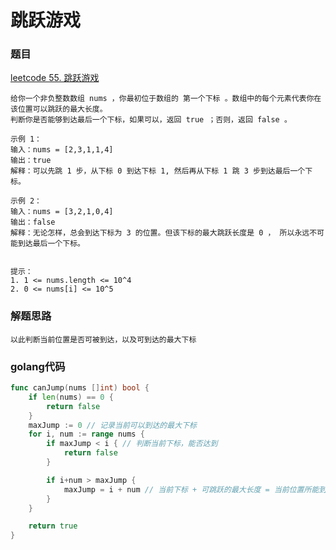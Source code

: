 # 跳跃游戏

### 题目
[leetcode 55. 跳跃游戏](https://leetcode.cn/problems/jump-game/description/)

```
给你一个非负整数数组 nums ，你最初位于数组的 第一个下标 。数组中的每个元素代表你在该位置可以跳跃的最大长度。
判断你是否能够到达最后一个下标，如果可以，返回 true ；否则，返回 false 。

示例 1：
输入：nums = [2,3,1,1,4]
输出：true
解释：可以先跳 1 步，从下标 0 到达下标 1, 然后再从下标 1 跳 3 步到达最后一个下标。

示例 2：
输入：nums = [3,2,1,0,4]
输出：false
解释：无论怎样，总会到达下标为 3 的位置。但该下标的最大跳跃长度是 0 ， 所以永远不可能到达最后一个下标。
 

提示：
1. 1 <= nums.length <= 10^4
2. 0 <= nums[i] <= 10^5
```

### 解题思路
```
以此判断当前位置是否可被到达，以及可到达的最大下标
```

### golang代码
```go
func canJump(nums []int) bool {
	if len(nums) == 0 {
		return false
	}
	maxJump := 0 // 记录当前可以到达的最大下标
	for i, num := range nums {
		if maxJump < i { // 判断当前下标，能否达到
			return false
		}

		if i+num > maxJump {
			maxJump = i + num // 当前下标 + 可跳跃的最大长度 = 当前位置所能到达的最大下标
		}
	}

	return true
}
```
